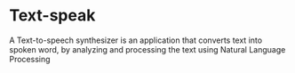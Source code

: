 # Text-speak
A Text-to-speech synthesizer is an application that converts text into spoken word, by analyzing and processing the text using Natural Language Processing
